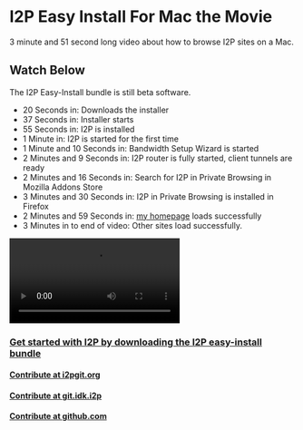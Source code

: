 I2P Easy Install For Mac the Movie
==================================

3 minute and 51 second long video about how to browse I2P sites on a Mac.

Watch Below
-----------

The I2P Easy-Install bundle is still beta software.

 - 20 Seconds in: Downloads the installer
 - 37 Seconds in: Installer starts
 - 55 Seconds in: I2P is installed
 - 1 Minute in: I2P is started for the first time
 - 1 Minute and 10 Seconds in: Bandwidth Setup Wizard is started
 - 2 Minutes and 9 Seconds in: I2P router is fully started, client tunnels are ready
 - 2 Minutes and 16 Seconds in: Search for I2P in Private Browsing in Mozilla Addons Store
 - 3 Minutes and 30 Seconds in: I2P in Private Browsing is installed in Firefox
 - 2 Minutes and 59 Seconds in: [my homepage](http://idk.i2p) loads successfully
 - 3 Minutes in to end of video: Other sites load successfully.


<video controls>
    <source src="mac.webm" type="video/webm">
</video>

### [Get started with I2P by downloading the I2P easy-install bundle](https://geti2p.net/en/download/mac)

#### [Contribute at i2pgit.org](https://i2pgit.org/i2p-hackers/i2p-jpackage-mac)

#### [Contribute at git.idk.i2p](http://git.idk.i2p/i2p-hackers/i2p-jpackage-mac)

#### [Contribute at github.com](https://github.com/i2p/i2p-jpackage-mac)
